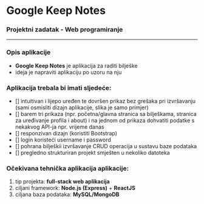 # Google Keep Notes
### Projektni zadatak - Web programiranje

---
### Opis aplikacije
- <b>Google Keep Notes</b> je aplikacija za raditi bilješke
- ideja je napraviti aplikaciju po uzoru na nju

### Aplikacija trebala bi imati sljedeće:
- [] intuitivan i lijepo uređen te dovršen prikaz bez grešaka pri izvršavanju (sami osmisliti dizajn aplikacije, slika je samo primjer)
- [] barem tri prikaza (npr. početna/glavna stranica sa bilješkama, stranica za uređivanje profila i about) i na jednom od prikaza dohvatiti podatke s nekakvog API-ja npr. vrijeme danas
- [] responzivan dizajn (koristiti Bootstrap)
- [] login koristeći username i password
- [] pohrana bilješkii izvršavanje CRUD operacija u sustavu baze podataka
- [] pregledno strukturiran projekt smješten u nekoliko datoteka

### Očekivana tehnička aplikacija aplikacije:
1. tip projekta: <b>full-stack web aplikacija</b>
2. ciljani framework: <b>Node.js (Express)</b> + <b>ReactJS</b>
3. ciljana baza podataka: <b>MySQL/MongoDB</b>
